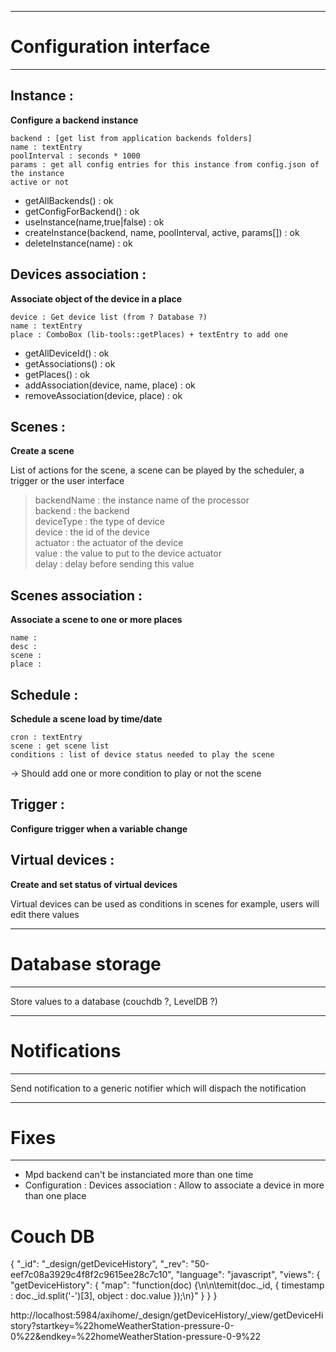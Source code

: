 ***

Configuration interface
=======================

***

Instance :
---------

**Configure a backend instance**

	backend : [get list from application backends folders]  
	name : textEntry  
	poolInterval : seconds * 1000  
	params : get all config entries for this instance from config.json of the instance  
	active or not  

- getAllBackends() : ok
- getConfigForBackend() : ok
- useInstance(name,true|false) : ok
- createInstance(backend, name, poolInterval, active, params[]) : ok
- deleteInstance(name) : ok
  
  
Devices association :  
---------------------  
  
**Associate object of the device in a place**  
  
	device : Get device list (from ? Database ?)  
	name : textEntry  
	place : ComboBox (lib-tools::getPlaces) + textEntry to add one  

- getAllDeviceId() : ok
- getAssociations() : ok
- getPlaces() : ok
- addAssociation(device, name, place) : ok
- removeAssociation(device, place) : ok

  
Scenes :  
--------  
  
**Create a scene**  
  
  List of actions for the scene, a scene can be played by the scheduler, a trigger or the user interface
  
>   backendName : the instance name of the processor  
>   backend : the backend  
>   deviceType : the type of device  
>   device : the id of the device  
>   actuator : the actuator of the device  
>   value : the value to put to the device actuator  
>   delay : delay before sending this value  
  
Scenes association :  
--------------------  
  
**Associate a scene to one or more places**  
  
	name :  
	desc :  
	scene :  
	place :  
  
Schedule :  
----------  
  
**Schedule a scene load by time/date**  
  
	cron : textEntry  
	scene : get scene list  
    conditions : list of device status needed to play the scene
  
-> Should add one or more condition to play or not the scene  
  
Trigger :  
---------  
  
**Configure trigger when a variable change**

Virtual devices :
-----------------

**Create and set status of virtual devices**  

Virtual devices can be used as conditions in scenes for example, users will edit there values  


***

Database storage
================

***

Store values to a database (couchdb ?, LevelDB ?)


***

Notifications
=============

***

Send notification to a generic notifier which will dispach the notification


***

Fixes
=====

*****

* Mpd backend can't be instanciated more than one time
* Configuration : Devices association : Allow to associate a device in more than one place



Couch DB 
========


{
   "_id": "_design/getDeviceHistory",
   "_rev": "50-eef7c08a3929c4f8f2c9615ee28c7c10",
   "language": "javascript",
   "views": {
       "getDeviceHistory": {
           "map": "function(doc) {\n\n\temit(doc._id, { timestamp : doc._id.split('-')[3], object : doc.value });\n}"
       }
   }
}


http://localhost:5984/axihome/_design/getDeviceHistory/_view/getDeviceHistory?startkey=%22homeWeatherStation-pressure-0-0%22&endkey=%22homeWeatherStation-pressure-0-9%22